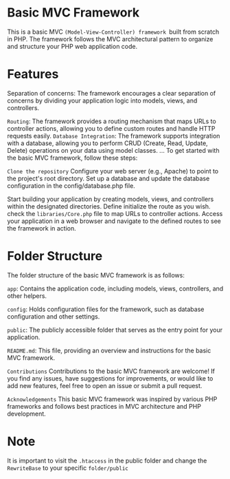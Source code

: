 # Basic MVC Framework

This is a basic MVC `(Model-View-Controller) framework `built from scratch in PHP. The framework follows the MVC architectural pattern to organize and structure your PHP web application code.

# Features

Separation of concerns: The framework encourages a clear separation of concerns by dividing your application logic into models, views, and controllers.

`Routing`: The framework provides a routing mechanism that maps URLs to controller actions, allowing you to define custom routes and handle HTTP requests easily.
`Database Integration`: The framework supports integration with a database, allowing you to perform CRUD (Create, Read, Update, Delete) operations on your data using model classes.
...
To get started with the basic MVC framework, follow these steps:

`Clone the repository`
Configure your web server (e.g., Apache) to point to the project's root directory.
Set up a database and update the database configuration in the config/database.php file.

Start building your application by creating models, views, and controllers within the designated directories.
Define initialize the route as you wish. check the `libraries/Core.php` file to map URLs to controller actions.
Access your application in a web browser and navigate to the defined routes to see the framework in action.

# Folder Structure

The folder structure of the basic MVC framework is as follows:

`app`: Contains the application code, including models, views, controllers, and other helpers.

`config`: Holds configuration files for the framework, such as database configuration and other settings.

`public`: The publicly accessible folder that serves as the entry point for your application.

`README.md`: This file, providing an overview and instructions for the basic MVC framework.

`Contributions`
Contributions to the basic MVC framework are welcome! If you find any issues, have suggestions for improvements, or would like to add new features, feel free to open an issue or submit a pull request.

`Acknowledgements`
This basic MVC framework was inspired by various PHP frameworks and follows best practices in MVC architecture and PHP development.

# Note

It is important to visit the `.htaccess` in the public folder and change the `RewriteBase` to your specific `folder/public`

